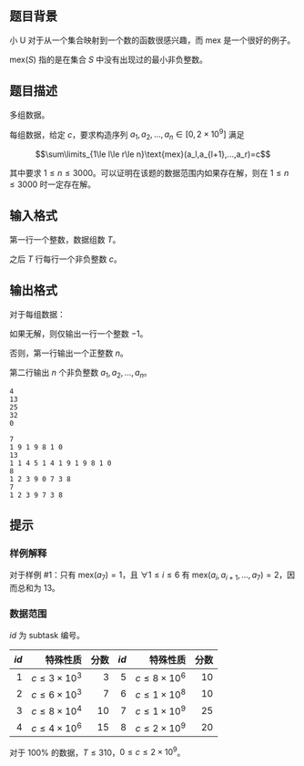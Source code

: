 ## 题目背景
小 U 对于从一个集合映射到一个数的函数很感兴趣，而 $\text{mex}$ 是一个很好的例子。

$\text{mex}(S)$ 指的是在集合 $S$ 中没有出现过的最小非负整数。

## 题目描述
多组数据。

每组数据，给定 $c$，要求构造序列 $a_1,a_2,...,a_n\in [0,2\times 10^9]$ 满足 

$$\sum\limits_{1\le l\le r\le n}\text{mex}(a_l,a_{l+1},...,a_r)=c$$


其中要求 $1\le n\le3000$。可以证明在该题的数据范围内如果存在解，则在 $1\le n\le 3000$ 时一定存在解。

## 输入格式
第一行一个整数，数据组数 $T$。

之后 $T$ 行每行一个非负整数 $c$。

## 输出格式
对于每组数据：

如果无解，则仅输出一行一个整数 $-1$。

否则，第一行输出一个正整数 $n$。

第二行输出 $n$ 个非负整数 $a_1,a_2,...,a_n$。

```input1
4
13
25
32
0
```

```output1
7
1 9 1 9 8 1 0
13
1 1 4 5 1 4 1 9 1 9 8 1 0
8
1 2 3 9 0 7 3 8
7
1 2 3 9 7 3 8

```

## 提示
### 样例解释

对于样例 #1：只有 $\text{mex}(a_7)=1$，且 $∀1\le i\le6$ 有 $\text{mex}(a_i,a_{i+1},...,a_7)=2$，因而总和为 $13$。

### 数据范围

$id$ 为 $\text{subtask}$ 编号。

|$id$|特殊性质|分数|$id$|特殊性质|分数|
|-:|-:|-:|-:|-:|-:|
|$1$|$c\le3\times10^3$|$3$|$5$|$c\le8\times 10^6$|$10$|
|$2$|$c\le6\times 10^3$|$7$|$6$|$c\le1\times 10^8$|$10$|
|$3$|$c\le8\times10^4$|$10$|$7$|$c\le1\times 10^9$|$25$|
|$4$|$c\le4\times 10^6$|$15$|$8$|$c\le2\times 10^9$|$20$|

对于 $100\%$ 的数据，$T\le 310$，$0\le c\le 2\times 10^9$。


